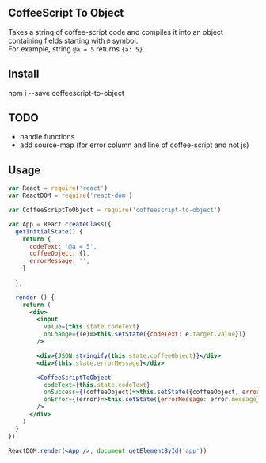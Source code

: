 ## CoffeeScript To Object

Takes a string of coffee-script code and compiles it into an object containing fields starting with `@` symbol.  
For example, string `@a = 5` returns `{a: 5}`.

## Install

npm i --save coffeescript-to-object

## TODO

- handle functions
- add source-map (for error column and line of coffee-script and not js) 

## Usage

```jsx
var React = require('react')
var ReactDOM = require('react-dom')

var CoffeeScriptToObject = require('coffeescript-to-object')

var App = React.createClass({
  getInitialState() {
    return {
      codeText: '@a = 5',
      coffeeObject: {},
      errorMessage: '',
    }
    
  },

  render () {
    return (
      <div>
        <input
          value={this.state.codeText}
          onChange={(e)=>this.setState({codeText: e.target.value})}
        />

        <div>{JSON.stringify(this.state.coffeeObject)}</div>
        <div>{this.state.errorMessage}</div>

        <CoffeeScriptToObject
          codeText={this.state.codeText}
          onSuccess={(coffeeObject)=>this.setState({coffeeObject, errorMessage: ''})}
          onError={(error)=>this.setState({errorMessage: error.message})}
        />
      </div>
    )
  }
})

ReactDOM.render(<App />, document.getElementById('app'))

```

